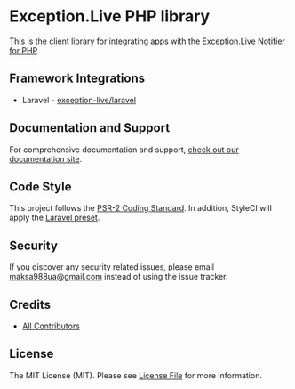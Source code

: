 # Exception.Live PHP library

This is the client library for integrating apps with the [Exception.Live Notifier for PHP](https://www.exception.live/?utm_source=github&utm_medium=readme&utm_campaign=php&utm_content=Exception+Live+Notifier+for+PHP).

## Framework Integrations

* Laravel - [exception-live/laravel](https://github.com/exception-live/laravel)

## Documentation and Support

For comprehensive documentation and support, [check out our documentation site](https://github.com/exception-live/docs).

## Code Style
This project follows the [PSR-2 Coding Standard](https://github.com/php-fig/fig-standards/blob/master/accepted/PSR-2-coding-style-guide.md). In addition, StyleCI will apply the [Laravel preset](https://docs.styleci.io/presets#laravel).

## Security
If you discover any security related issues, please email maksa988ua@gmail.com instead of using the issue tracker.

## Credits
- [All Contributors](../../contributors)

## License
The MIT License (MIT). Please see [License File](LICENSE.md) for more information.
